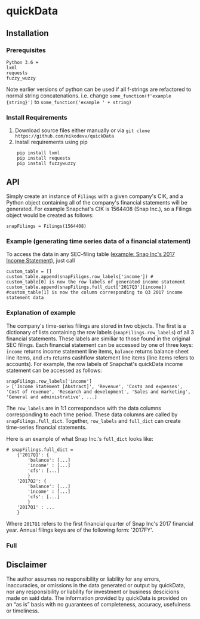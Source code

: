 # quickData
## Installation
### Prerequisites
```
Python 3.6 +
lxml
requests
fuzzy_wuzzy
```
Note earlier versions of python can be used if all f-strings are refactored to normal string concatenations. i.e. change `some_function(f'example {string}')` to `some_function('example ' + string)`
### Install Requirements
1. Download source files either manually or via `git clone https://github.com/nikodevv/quickData`
2. Install requirements using pip
```
	pip install lxml
	pip install requests
	pip install fuzzywuzzy
```

## API
Simply create an instance of `Filings` with a given company's CIK, and a Python object containing all of the company's financial statements will be generated. For example Snapchat's CIK is 1564408 (Snap Inc.), so a Filings object would be created as follows:
```
snapFilings = Filings(1564408)
```
### Example (generating time series data of a financial statement)
To access the data in any SEC-filing table ([example: Snap Inc's 2017 Income Statement](https://www.sec.gov/Archives/edgar/data/1564408/000156459017022434/R4.htm)), just call 
```
custom_table = [] 
custom_table.append(snapFiligns.row_labels['income']) # custom_table[0] is now the row labels of generated income statement
custom_table.append(snapFilings.full_dict['2017Q3'][income]) #custom_table[1] is now the column corresponding to Q3 2017 income statement data
```

### Explanation of example
The company's time-series filings are stored in two objects.
The first is a dictionary of lists containing the row labels (`snapFilings.row_labels`) of all 3 financial statements. These labels are similiar to those found in the original SEC filings. Each financial statement can be accessed by one of three keys: `income` returns income statement line items, `balance` returns balance sheet line items, and `cfs` returns cashflow statement line items (line items refers to accounts). For example, the row labels of Snapchat's quickData income statement can be accessed as follows:
```
snapFilings.row_labels['income']
> ['Income Statement [Abstract]', 'Revenue', 'Costs and expenses', 'Cost of revenue', 'Research and development', 'Sales and marketing', 'General and administrative', ...]
```
The `row_labels` are in 1:1 correspondace with the data columns corresponding to each time period. These data columns are called by `snapFilings.full_dict`. Together, `row_labels` and `full_dict` can create time-series financial statements.

Here is an example of what Snap Inc.'s `full_dict` looks like:
```
# snapFilings.full_dict = 
	{'2017Q1': {
		'balance': [...]
		'income' : [...]
		'cfs': [...]
		}
	'2017Q2': {
		'balance': [...]
		'income' : [...]
		'cfs': [...]
		}
	'2017Q1' : ...
	}
```

Where `2017Q1` refers to the first financial quarter of Snap Inc's 2017 financial year. Annual filings keys are of the following form: '2017FY'.


### Full 

## Disclaimer
The author assumes no responsibility or liability for any errors, inaccuracies, or omissions in the data generated or output by quickData, nor any responsibility or liability for investment or business descicions made on said data. The information provided by quickData is provided on an “as is” basis with no guarantees of completeness, accuracy, usefulness or timeliness.